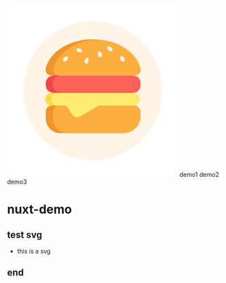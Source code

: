 ![hamburger](docs/assets/hamburger.svg)
demo1
demo2
demo3
# nuxt-demo
## test svg
- this is a svg
## end
